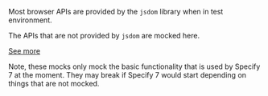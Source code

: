 Most browser APIs are provided by the `jsdom` library when in test environment.

The APIs that are not provided by `jsdom` are mocked here.

[See more](https://jestjs.io/docs/manual-mocks#mocking-methods-which-are-not-implemented-in-jsdom)

Note, these mocks only mock the basic functionality that is used by Specify 7 at
the moment. They may break if Specify 7 would start depending on things that are
not mocked.
